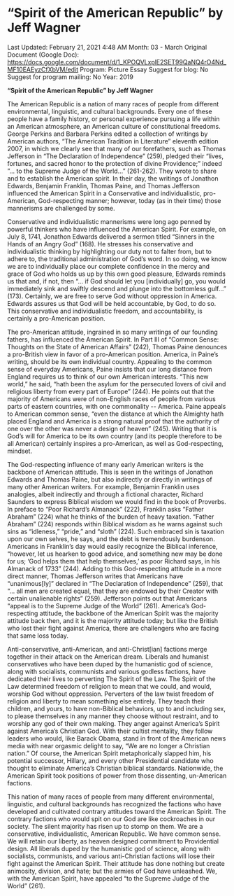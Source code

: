 # “Spirit of the American Republic” by Jeff Wagner

Last Updated: February 21, 2021 4:48 AM
Month: 03 - March
Original Document (Google Doc): https://docs.google.com/document/d/1_KPOQVLxplE2SET99QaNQ4rO4Nd_MF10EAEyzCfXbVM/edit
Program: Picture Essay
Suggest for blog: No
Suggest for program mailing: No
Year: 2019

**“Spirit of the American Republic” by Jeff Wagner**

The American Republic is a nation of many races of people from different environmental, linguistic, and cultural backgrounds. Every one of these people have a family history, or personal experience pursuing a life within an American atmosphere, an American culture of constitutional freedoms. George Perkins and Barbara Perkins edited a collection of writings by American authors, “The American Tradition in Literature” eleventh edition 2007, in which we clearly see that many of our forefathers, such as Thomas Jefferson in “The Declaration of Independence” (259), pledged their “lives, fortunes, and sacred honor to the protection of divine Providence;” indeed ”... to the Supreme Judge of the World…” (261-262). They wrote to share and to establish the American spirit. In their day, the writings of Jonathon Edwards, Benjamin Franklin, Thomas Paine, and Thomas Jefferson influenced the American Spirit in a Conservative and individualistic, pro-American, God-respecting manner; however, today (as in their time) those mannerisms are challenged by some.

Conservative and individualistic mannerisms were long ago penned by powerful thinkers who have influenced the American Spirit. For example, on July 8, 1741, Jonathon Edwards delivered a sermon titled “Sinners in the Hands of an Angry God” (168). He stresses his conservative and individualistic thinking by highlighting our duty not to falter from, but to adhere to, the traditional administration of God’s word. In so doing, we know we are to individually place our complete confidence in the mercy and grace of God who holds us up by this own good pleasure, Edwards reminds us that and, if not, then “... if God should let you [individually] go, you would immediately sink and swiftly descend and plunge into the bottomless gulf…” (173). Certainly, we are free to serve God without oppression in America. Edwards assures us that God will be held accountable, by God, to do so. This conservative and individualistic freedom, and accountability, is certainly a pro-American position.

The pro-American attitude, ingrained in so many writings of our founding fathers, has influenced the American Spirit. In Part III of “Common Sense: Thoughts on the State of American Affairs” (242), Thomas Paine denounces a pro-British view in favor of a pro-American position. America, in Paine’s writing, should be its own individual country. Appealing to the common sense of everyday Americans, Paine insists that our long distance from England requires us to think of our own American interests. “This new world,” he said, “hath been the asylum for the persecuted lovers of civil and religious liberty from every part of Europe” (244). He points out that the majority of Americans were of non-English races of people from various parts of eastern countries, with one commonality -- America. Paine appeals to American common sense, “even the distance at which the Almighty hath placed England and America is a strong natural proof that the authority of one over the other was never a design of heaven” (245). Writing that it is God’s will for America to be its own country (and its people therefore to be all American) certainly inspires a pro-American, as well as God-respecting, mindset.

The God-respecting influence of many early American writers is the backbone of American attitude. This is seen in the writings of Jonathon Edwards and Thomas Paine, but also indirectly or directly in writings of many other American writers. For example, Benjamin Franklin uses analogies, albeit indirectly and through a fictional character, Richard Saunders to express Biblical wisdom we would find in the book of Proverbs. In preface to “Poor Richard’s Almanack” (222), Franklin asks “Father Abraham” (224) what he thinks of the burden of heavy taxation. “Father Abraham” (224) responds within Biblical wisdom as he warns against such sins as “idleness,” “pride,” and “sloth” (224). Such embraced sin is taxation upon our own selves, he says, and the debt is tremendously burdenson. Americans in Franklin’s day would easily recognize the Biblical inference, “however, let us hearken to good advice, and something new may be done for us; ‘God helps them that help themselves,’ as poor Richard says, in his Almanack of 1733” (244). Adding to this God-respecting attitude in a more direct manner, Thomas Jefferson writes that Americans have “unanimous[ly]” declared in “The Declaration of Independence” (259), that “... all men are created equal, that they are endowed by their Creator with certain unalienable rights” (259). Jefferson points out that Americans “appeal is to the Supreme Judge of the World” (261). America’s God-respecting attitude, the backbone of the American Spirit was the majority attitude back then, and it is the majority attitude today; but like the British who lost their fight against America, there are challengers who are facing that same loss today.

Anti-conservative, anti-American, and anti-Christ[ian] factions merge together in their attack on the American dream. Liberals and humanist conservatives who have been duped by the humanistic god of science, along with socialists, communists and various godless factions, have dedicated their lives to perverting The Spirit of the Law. The Spirit of the Law determined freedom of religion to mean that we could, and would, worship God without oppression. Perverters of the law twist freedom of religion and liberty to mean something else entirely. They teach their children, and yours, to have non-Biblical behaviors, up to and including sex, to please themselves in any manner they choose without restraint, and to worship any god of their own making. They anger against America’s Spirit against America’s Christian God. With their cultist mentality, they follow leaders who would, like Barack Obama, stand in front of the American news media with near orgasmic delight to say, “We are no longer a Christian nation.” Of course, the American Spirit metaphorically slapped him, his potential successor, Hillary, and every other Presidential candidate who thought to eliminate America’s Christian biblical standards. Nationwide, the American Spirit took positions of power from those dissenting, un-American factions.

This nation of many races of people from many different environmental, linguistic, and cultural backgrounds has recognized the factions who have developed and cultivated contrary attitudes toward the American Spirit. The contrary factions who would spit on our God are like cockroaches in our society. The silent majority has risen up to stomp on them. We are a conservative, individualistic, American Republic. We have common sense. We will retain our liberty, as heaven designed commitment to Providential design. All liberals duped by the humanistic god of science, along with socialists, communists, and various anti-Christian factions will lose their fight against the American Spirit. Their attitude has done nothing but create animosity, division, and hate; but the armies of God have unleashed. We, with the American Spirit, have appealed “to the Supreme Judge of the World” (261).